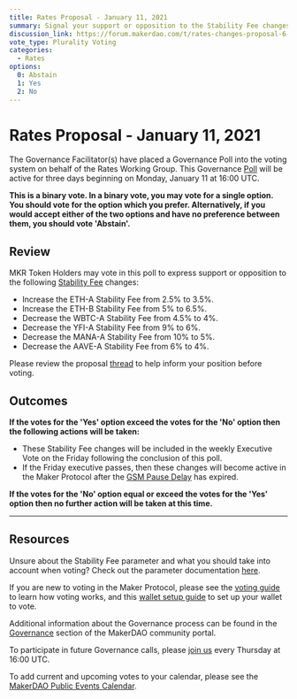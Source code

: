 ```yaml
---
title: Rates Proposal - January 11, 2021
summary: Signal your support or opposition to the Stability Fee changes listed in this poll.
discussion_link: https://forum.makerdao.com/t/rates-changes-proposal-6-jan-2021/5948
vote_type: Plurality Voting
categories:
  - Rates
options:
  0: Abstain
  1: Yes
  2: No
---
```


# Rates Proposal - January 11, 2021

The Governance Facilitator(s) have placed a Governance Poll into the voting system on behalf of the Rates Working Group. This Governance [Poll](https://community-development.makerdao.com/en/learn/governance/on-chain-gov) will be active for three days beginning on Monday, January 11 at 16:00 UTC.

**This is a binary vote. In a binary vote, you may vote for a single option. You should vote for the option which you prefer. Alternatively, if you would accept either of the two options and have no preference between them, you should vote 'Abstain'.**

## Review

MKR Token Holders may vote in this poll to express support or opposition to the following [Stability Fee](https://community-development.makerdao.com/en/learn/governance/param-stability-fee) changes:

- Increase the ETH-A Stability Fee from 2.5% to 3.5%.
- Increase the ETH-B Stability Fee from 5% to 6.5%.
- Decrease the WBTC-A Stability Fee from 4.5% to 4%.
- Decrease the YFI-A Stability Fee from 9% to 6%.
- Decrease the MANA-A Stability Fee from 10% to 5%.
- Decrease the AAVE-A Stability Fee from 6% to 4%.

Please review the proposal [thread](https://forum.makerdao.com/t/rates-changes-proposal-6-jan-2021/5948) to help inform your position before voting.

## Outcomes

**If the votes for the 'Yes' option exceed the votes for the 'No' option then the following actions will be taken:**

- These Stability Fee changes will be included in the weekly Executive Vote on the Friday following the conclusion of this poll.
- If the Friday executive passes, then these changes will become active in the Maker Protocol after the [GSM Pause Delay](https://community-development.makerdao.com/en/learn/governance/param-gsm-pause-delay) has expired.

**If the votes for the 'No' option equal or exceed the votes for the 'Yes' option then no further action will be taken at this time.**

---

## Resources

Unsure about the Stability Fee parameter and what you should take into account when voting? Check out the parameter documentation [here](https://community-development.makerdao.com/en/learn/governance/param-stability-fee).

If you are new to voting in the Maker Protocol, please see the [voting guide](https://community-development.makerdao.com/en/learn/governance/how-voting-works/) to learn how voting works, and this [wallet setup guide](https://community-development.makerdao.com/en/learn/governance/voting-setup/) to set up your wallet to vote.

Additional information about the Governance process can be found in the [Governance](https://community-development.makerdao.com/en/learn/governance) section of the MakerDAO community portal.

To participate in future Governance calls, please [join us](https://github.com/makerdao/community/tree/master/governance/governance-and-risk-meetings) every Thursday at 16:00 UTC.

To add current and upcoming votes to your calendar, please see the [MakerDAO Public Events Calendar](https://calendar.google.com/calendar/embed?src=makerdao.com_3efhm2ghipksegl009ktniomdk%40group.calendar.google.com&ctz=UTC&mode=week&showCalendars=0&showPrint=0).
